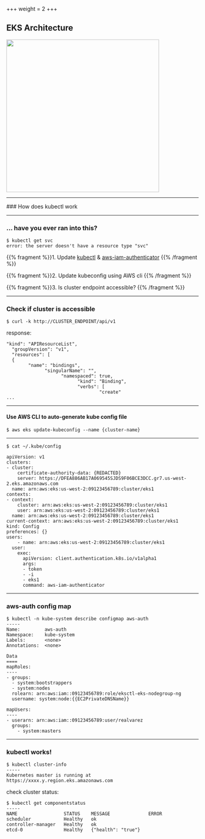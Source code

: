 +++
weight = 2
+++

<section data-noprocess>
 <h2>EKS Architecture</h2>
 <img src="https://d1.awsstatic.com/Getting%20Started/eks-project/EKS-demo-app.e7ce7b188f2662b8573b5881a6b843e09caf729a.png" height=400>
</section>

---

<section data-markdown>
### How does kubectl work
  <script>
### How does kubectl work

- kubectl communicates with the Kubernetes API server <!-- .element: class="fragment fade-in-then-semi-out" data-fragment-index="1" --> 
- uses a configuration file generally located at ~/.kube/config <!-- .element: class="fragment fade-in-then-semi-out" data-fragment-index="2" -->
- In EKS, kubectl + aws-iam-authenticator = ❤️ <!-- .element: class="fragment fade-in-then-semi-out" data-fragment-index="3" -->
  </script>
</section>

---

### ... have you ever ran into this?
```
$ kubectl get svc 
error: the server doesn't have a resource type "svc"
```

{{% fragment %}}1. Update [kubectl](https://kubernetes.io/docs/tasks/tools/install-kubectl/) & [aws-iam-authenticator](https://kubernetes.io/docs/tasks/tools/install-kubectl/) {{% /fragment %}}

{{% fragment %}}2. Update kubeconfig using AWS cli  {{% /fragment %}}


{{% fragment %}}3. Is cluster endpoint accessible?  {{% /fragment %}}

---

### Check if cluster is accessible

``` 
$ curl -k http://CLUSTER_ENDPOINT/api/v1
```

response:

```
"kind": "APIResourceList",
  "groupVersion": "v1",
  "resources": [
  {
        "name": "bindings",
              "singularName": "",
                    "namespaced": true,
                          "kind": "Binding",
                          "verbs": [
                                  "create"
...                                        
```

---

#### Use AWS CLI to auto-generate kube config file
```
$ aws eks update-kubeconfig --name {cluster-name} 
```

---
```
$ cat ~/.kube/config

apiVersion: v1
clusters:
- cluster:
    certificate-authority-data: {REDACTED} 
    server: https://DFEA886AB17A069545SJDS9F06BCE3DCC.gr7.us-west-2.eks.amazonaws.com
  name: arn:aws:eks:us-west-2:09123456789:cluster/eks1
contexts:
- context:
    cluster: arn:aws:eks:us-west-2:09123456789:cluster/eks1
    user: arn:aws:eks:us-west-2:09123456789:cluster/eks1
  name: arn:aws:eks:us-west-2:09123456789:cluster/eks1
current-context: arn:aws:eks:us-west-2:09123456789:cluster/eks1
kind: Config
preferences: {}
users:
	- name: arn:aws:eks:us-west-2:09123456789:cluster/eks1
  user:
    exec:
      apiVersion: client.authentication.k8s.io/v1alpha1
      args:
      - token
      - -i
      - eks1
      command: aws-iam-authenticator
```
---
### aws-auth config map
```  
$ kubectl -n kube-system describe configmap aws-auth
-----
Name:         aws-auth
Namespace:    kube-system
Labels:       <none>
Annotations:  <none>

Data
====
mapRoles:
----
- groups:
  - system:bootstrappers
  - system:nodes
  rolearn: arn:aws:iam::09123456789:role/eksctl-eks-nodegroup-ng
  username: system:node:{{EC2PrivateDNSName}}

mapUsers:
----
- userarn: arn:aws:iam::09123456789:user/realvarez
  groups:
    - system:masters

```


---

### kubectl works!

```
$ kubectl cluster-info
-----
Kubernetes master is running at https://xxxx.y.region.eks.amazonaws.com
```

check cluster status:

``` 
$ kubectl get componentstatus 
-----
NAME                 STATUS    MESSAGE              ERROR
scheduler            Healthy   ok                   
controller-manager   Healthy   ok                   
etcd-0               Healthy   {"health": "true"}   

```
